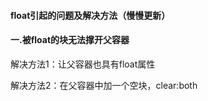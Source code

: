 #### float引起的问题及解决方法（慢慢更新）

#### 一.被float的块无法撑开父容器

解决方法1：让父容器也具有float属性

解决方法2：在父容器中加一个空块，clear:both

